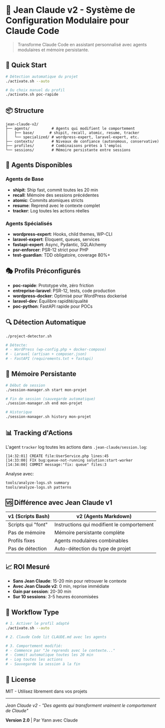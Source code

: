 # 🤖 Jean Claude v2 - Système de Configuration Modulaire pour Claude Code

> Transforme Claude Code en assistant personnalisé avec agents modulaires et mémoire persistante.

## 🚀 Quick Start

```bash
# Détection automatique du projet
./activate.sh --auto

# Ou choix manuel du profil
./activate.sh poc-rapide
```

## 📦 Structure

```
jean-claude-v2/
├── agents/          # Agents qui modifient le comportement
│   ├── base/       # shipit, recall, atomic, resume, tracker
│   └── specialized/ # wordpress-expert, laravel-expert, etc.
├── contexts/        # Niveaux de confiance (autonomous, conservative)
├── profiles/        # Combinaisons prêtes à l'emploi
└── sessions/        # Mémoire persistante entre sessions
```

## 🎯 Agents Disponibles

### Agents de Base
- **shipit**: Ship fast, commit toutes les 20 min
- **recall**: Mémoire des sessions précédentes  
- **atomic**: Commits atomiques stricts
- **resume**: Reprend avec le contexte complet
- **tracker**: Log toutes les actions réelles

### Agents Spécialisés
- **wordpress-expert**: Hooks, child themes, WP-CLI
- **laravel-expert**: Eloquent, queues, services
- **fastapi-expert**: Async, Pydantic, SQLAlchemy
- **psr-enforcer**: PSR-12 strict pour PHP
- **test-guardian**: TDD obligatoire, coverage 80%+

## 🎭 Profils Préconfigurés

- **poc-rapide**: Prototype vite, zéro friction
- **entreprise-laravel**: PSR-12, tests, code production
- **wordpress-docker**: Optimisé pour WordPress dockerisé
- **laravel-dev**: Équilibre rapidité/qualité
- **poc-python**: FastAPI rapide pour POCs

## 🔍 Détection Automatique

```bash
./project-detector.sh

# Détecte:
# - WordPress (wp-config.php + docker-compose)
# - Laravel (artisan + composer.json)
# - FastAPI (requirements.txt + fastapi)
```

## 💾 Mémoire Persistante

```bash
# Début de session
./session-manager.sh start mon-projet

# Fin de session (sauvegarde automatique)
./session-manager.sh end mon-projet

# Historique
./session-manager.sh history mon-projet
```

## 📊 Tracking d'Actions

L'agent `tracker` log toutes les actions dans `.jean-claude/session.log`:

```log
[14:32:01] CREATE file:UserService.php lines:45
[14:33:00] FIX bug:queue-not-running solution:start-worker
[14:34:00] COMMIT message:"fix: queue" files:3
```

Analyse avec:
```bash
tools/analyze-logs.sh summary
tools/analyze-logs.sh patterns
```

## 🆚 Différence avec Jean Claude v1

| v1 (Scripts Bash) | v2 (Agents Markdown) |
|-------------------|---------------------|
| Scripts qui "font" | Instructions qui modifient le comportement |
| Pas de mémoire | Mémoire persistante complète |
| Profils fixes | Agents modulaires combinables |
| Pas de détection | Auto-détection du type de projet |

## 📈 ROI Mesuré

- **Sans Jean Claude**: 15-20 min pour retrouver le contexte
- **Avec Jean Claude v2**: 0 min, reprise immédiate
- **Gain par session**: 20-30 min
- **Sur 10 sessions**: 3-5 heures économisées

## 🔄 Workflow Type

```bash
# 1. Activer le profil adapté
./activate.sh --auto

# 2. Claude Code lit CLAUDE.md avec les agents

# 3. Comportement modifié:
# - Commence par "Je reprends avec le contexte..."
# - Commit automatique toutes les 20 min
# - Log toutes les actions
# - Sauvegarde la session à la fin
```

## 📄 License

MIT - Utilisez librement dans vos projets

---

*Jean Claude v2 - "Des agents qui transforment vraiment le comportement de Claude"*

**Version 2.0** | Par Yann avec Claude